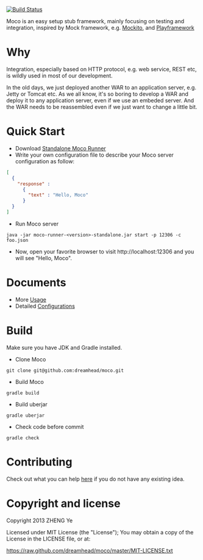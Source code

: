 [![Build Status](https://travis-ci.org/dreamhead/moco.png?branch=master)](https://travis-ci.org/dreamhead/moco)

Moco is an easy setup stub framework, mainly focusing on testing and integration, inspired by Mock framework, e.g. [Mockito](http://code.google.com/p/mockito/), and [Playframework](http://www.playframework.com/)

# Why
Integration, especially based on HTTP protocol, e.g. web service, REST etc, is wildly used in most of our development.

In the old days, we just deployed another WAR to an application server, e.g. Jetty or Tomcat etc. As we all know, it's so boring to develop a WAR and deploy it to any application server, even if we use an embeded server. And the WAR needs to be reassembled even if we just want to change a little bit.

# Quick Start
* Download [Standalone Moco Runner](https://oss.sonatype.org/content/groups/public/com/github/dreamhead/moco-runner/0.6.4-SNAPSHOT/moco-runner-0.6.4-20130424.225241-10-standalone.jar)
* Write your own configuration file to describe your Moco server configuration as follow:
```json
[
  {
    "response" :
      {
        "text" : "Hello, Moco"
      }
  }
]
```

* Run Moco server
```shell
java -jar moco-runner-<version>-standalone.jar start -p 12306 -c foo.json
```

* Now, open your favorite browser to visit http://localhost:12306 and you will see "Hello, Moco".

# Documents
* More [Usage](https://github.com/dreamhead/moco/blob/master/moco-doc/usage.md)
* Detailed [Configurations](https://github.com/dreamhead/moco/blob/master/moco-doc/configurations.md)

# Build
Make sure you have JDK and Gradle installed.

* Clone Moco

```shell
git clone git@github.com:dreamhead/moco.git
```
* Build Moco

```shell
gradle build
```
* Build uberjar

```shell
gradle uberjar
```
* Check code before commit

```shell
gradle check
```

# Contributing
Check out what you can help [here](https://github.com/dreamhead/moco/blob/master/moco-doc/plan.md) if you do not have any existing idea.

# Copyright and license
Copyright 2013 ZHENG Ye

Licensed under MIT License (the "License"); You may obtain a copy of the License in the LICENSE file, or at:

https://raw.github.com/dreamhead/moco/master/MIT-LICENSE.txt